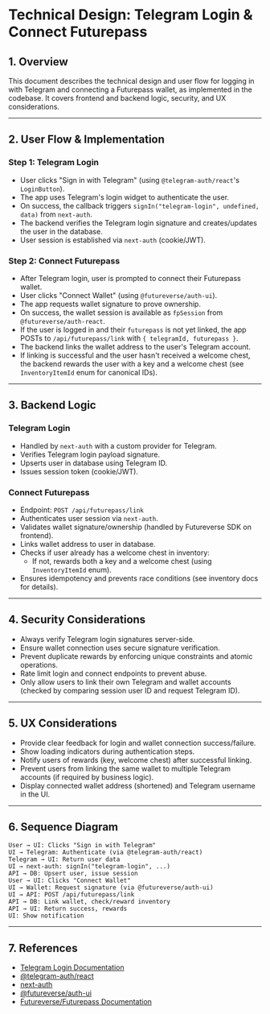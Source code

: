 # Technical Design: Telegram Login & Connect Futurepass

## 1. Overview
This document describes the technical design and user flow for logging in with Telegram and connecting a Futurepass wallet, as implemented in the codebase. It covers frontend and backend logic, security, and UX considerations.

---

## 2. User Flow & Implementation

### Step 1: Telegram Login
- User clicks "Sign in with Telegram" (using `@telegram-auth/react`'s `LoginButton`).
- The app uses Telegram's login widget to authenticate the user.
- On success, the callback triggers `signIn("telegram-login", undefined, data)` from `next-auth`.
- The backend verifies the Telegram login signature and creates/updates the user in the database.
- User session is established via `next-auth` (cookie/JWT).

### Step 2: Connect Futurepass
- After Telegram login, user is prompted to connect their Futurepass wallet.
- User clicks "Connect Wallet" (using `@futureverse/auth-ui`).
- The app requests wallet signature to prove ownership.
- On success, the wallet session is available as `fpSession` from `@futureverse/auth-react`.
- If the user is logged in and their `futurepass` is not yet linked, the app POSTs to `/api/futurepass/link` with `{ telegramId, futurepass }`.
- The backend links the wallet address to the user's Telegram account.
- If linking is successful and the user hasn't received a welcome chest, the backend rewards the user with a key and a welcome chest (see `InventoryItemId` enum for canonical IDs).

---

## 3. Backend Logic

### Telegram Login
- Handled by `next-auth` with a custom provider for Telegram.
- Verifies Telegram login payload signature.
- Upserts user in database using Telegram ID.
- Issues session token (cookie/JWT).

### Connect Futurepass
- Endpoint: `POST /api/futurepass/link`
- Authenticates user session via `next-auth`.
- Validates wallet signature/ownership (handled by Futureverse SDK on frontend).
- Links wallet address to user in database.
- Checks if user already has a welcome chest in inventory:
  - If not, rewards both a key and a welcome chest (using `InventoryItemId` enum).
- Ensures idempotency and prevents race conditions (see inventory docs for details).

---

## 4. Security Considerations
- Always verify Telegram login signatures server-side.
- Ensure wallet connection uses secure signature verification.
- Prevent duplicate rewards by enforcing unique constraints and atomic operations.
- Rate limit login and connect endpoints to prevent abuse.
- Only allow users to link their own Telegram and wallet accounts (checked by comparing session user ID and request Telegram ID).

---

## 5. UX Considerations
- Provide clear feedback for login and wallet connection success/failure.
- Show loading indicators during authentication steps.
- Notify users of rewards (key, welcome chest) after successful linking.
- Prevent users from linking the same wallet to multiple Telegram accounts (if required by business logic).
- Display connected wallet address (shortened) and Telegram username in the UI.

---

## 6. Sequence Diagram

```
User → UI: Clicks "Sign in with Telegram"
UI → Telegram: Authenticate (via @telegram-auth/react)
Telegram → UI: Return user data
UI → next-auth: signIn("telegram-login", ...)
API → DB: Upsert user, issue session
User → UI: Clicks "Connect Wallet"
UI → Wallet: Request signature (via @futureverse/auth-ui)
UI → API: POST /api/futurepass/link
API → DB: Link wallet, check/reward inventory
API → UI: Return success, rewards
UI: Show notification
```

---

## 7. References
- [Telegram Login Documentation](https://core.telegram.org/widgets/login)
- [@telegram-auth/react](https://www.npmjs.com/package/@telegram-auth/react)
- [next-auth](https://next-auth.js.org/)
- [@futureverse/auth-ui](https://www.npmjs.com/package/@futureverse/auth-ui)
- [Futureverse/Futurepass Documentation](https://docs.futureverse.com/) 